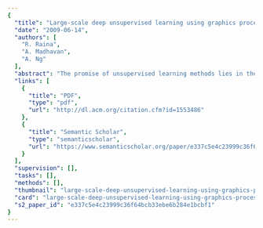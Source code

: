 ```yaml
---
{
  "title": "Large-scale deep unsupervised learning using graphics processors",
  "date": "2009-06-14",
  "authors": [
    "R. Raina",
    "A. Madhavan",
    "A. Ng"
  ],
  "abstract": "The promise of unsupervised learning methods lies in their potential to use vast amounts of unlabeled data to learn complex, highly nonlinear models with millions of free parameters. We consider two well-known unsupervised learning models, deep belief networks (DBNs) and sparse coding, that have recently been applied to a flurry of machine learning applications (Hinton & Salakhutdinov, 2006; Raina et al., 2007). Unfortunately, current learning algorithms for both models are too slow for large-scale applications, forcing researchers to focus on smaller-scale models, or to use fewer training examples.\n In this paper, we suggest massively parallel methods to help resolve these problems. We argue that modern graphics processors far surpass the computational capabilities of multicore CPUs, and have the potential to revolutionize the applicability of deep unsupervised learning methods. We develop general principles for massively parallelizing unsupervised learning tasks using graphics processors. We show that these principles can be applied to successfully scaling up learning algorithms for both DBNs and sparse coding. Our implementation of DBN learning is up to 70 times faster than a dual-core CPU implementation for large models. For example, we are able to reduce the time required to learn a four-layer DBN with 100 million free parameters from several weeks to around a single day. For sparse coding, we develop a simple, inherently parallel algorithm, that leads to a 5 to 15-fold speedup over previous methods.",
  "links": [
    {
      "title": "PDF",
      "type": "pdf",
      "url": "http://dl.acm.org/citation.cfm?id=1553486"
    },
    {
      "title": "Semantic Scholar",
      "type": "semanticscholar",
      "url": "https://www.semanticscholar.org/paper/e337c5e4c23999c36f64bcb33ebe6b284e1bcbf1"
    }
  ],
  "supervision": [],
  "tasks": [],
  "methods": [],
  "thumbnail": "large-scale-deep-unsupervised-learning-using-graphics-processors-thumb.jpg",
  "card": "large-scale-deep-unsupervised-learning-using-graphics-processors-card.jpg",
  "s2_paper_id": "e337c5e4c23999c36f64bcb33ebe6b284e1bcbf1"
}
---
```


